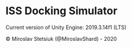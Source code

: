 # ISS Docking Simulator

Current version of Unity Engine: 2019.3.14f1 (LTS)

© Miroslav Stetsiuk (@MiroslavShard) - 2020
